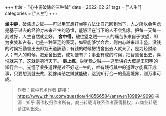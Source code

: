+++
title = "心中需破除的三种贼"
date = 2022-02-21
tags = ["人生"]
categories = ["人生"]
+++


**坐中静**，破焦虑之贼——可以用冥想打坐等方法让自己回到当下，人之所以会焦虑是基于过去的经验对未来产生的恐惧，能够活在当下的人不会焦虑。把每一天每一刻过好，人生自然就会好。
**舍中得**，破欲望之贼——人的痛苦多来自于欲望，即为贪婪和占有，也是一种匮乏的表现，如果能够学会舍，则内心越来越丰盛。没钱的时候把勤舍出去即为天道酬勤；有钱的时候把钱舍出去人就来了，是为轻财聚人；有人的时候，把爱舍出去，成功便有了；事业有成的时候，把智慧舍出去，喜悦就来了，这就是德行天下。
**事上练**，破犹豫之贼——这里讲的大概是王阳明的知行合一。光懂了很多道理是过不好这一生的，唯有践行其中的道理才能真正成事，只要想到就去做，犹豫纠结之贼就能破，达到知行合一的最高境界，则万事可成。

> 作者：数中有术作者
链接：https://www.zhihu.com/question/448566584/answer/1898949098
来源：知乎
著作权归作者所有。商业转载请联系作者获得授权，非商业转载请注明出处。
